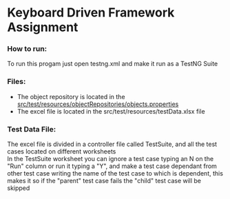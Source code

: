 # Keyboard Driven Framework Assignment

### How to run:
To run this progam just open testng.xml and make it run as a TestNG Suite <br>

### Files:
* The object repository is located in the [src/test/resources/objectRepositories/objects.properties](./src/test/resources/objectRepositories/objects.properties) <br>
* The excel file is located in the src/test/resources/testData.xlsx file <br>

### Test Data File:
The excel file is divided in a controller file called TestSuite, and all the test cases located on different worksheets <br>
In the TestSuite worksheet you can ignore a test case typing an N on the "Run" column or run it typing a "Y", and make a test case dependant from other test case writing the name of the test case to which is dependent, this makes it so if the "parent" test case fails the "child" test case will be skipped <br>

